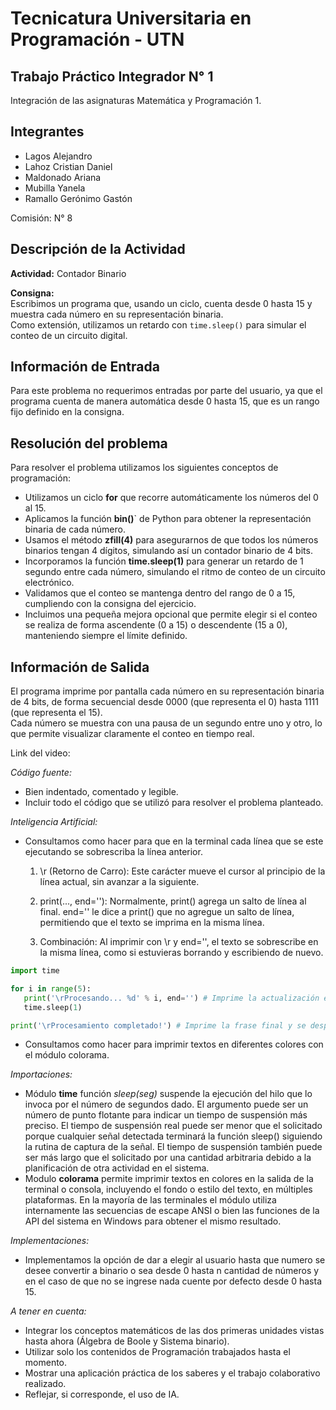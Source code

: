# Tecnicatura Universitaria en Programación - UTN

## Trabajo Práctico Integrador N° 1

Integración de las asignaturas Matemática y Programación 1. 

## Integrantes

- Lagos Alejandro  
- Lahoz Cristian Daniel  
- Maldonado Ariana  
- Mubilla Yanela  
- Ramallo Gerónimo Gastón
  
Comisión: N° 8

## Descripción de la Actividad 

**Actividad:** Contador Binario

**Consigna:**  
Escribimos un programa que, usando un ciclo, cuenta desde 0 hasta 15 y muestra cada número en su representación binaria.  
Como extensión, utilizamos un retardo con `time.sleep()` para simular el conteo de un circuito digital.

## Información de Entrada

Para este problema no requerimos entradas por parte del usuario, ya que el programa cuenta de manera automática desde 0 hasta 15, que es un rango fijo definido en la consigna.

## Resolución del problema

Para resolver el problema utilizamos los siguientes conceptos de programación:

- Utilizamos un ciclo **for** que recorre automáticamente los números del 0 al 15.
- Aplicamos la función **bin()**` de Python para obtener la representación binaria de cada número.
- Usamos el método **zfill(4)** para asegurarnos de que todos los números binarios tengan 4 dígitos, simulando así un contador binario de 4 bits.
- Incorporamos la función **time.sleep(1)** para generar un retardo de 1 segundo entre cada número, simulando el ritmo de conteo de un circuito electrónico.
- Validamos que el conteo se mantenga dentro del rango de 0 a 15, cumpliendo con la consigna del ejercicio.
- Incluimos una pequeña mejora opcional que permite elegir si el conteo se realiza de forma ascendente (0 a 15) o descendente (15 a 0), manteniendo siempre el límite definido.

## Información de Salida

El programa imprime por pantalla cada número en su representación binaria de 4 bits, de forma secuencial desde 0000 (que representa el 0) hasta 1111 (que representa el 15).  
Cada número se muestra con una pausa de un segundo entre uno y otro, lo que permite visualizar claramente el conteo en tiempo real.

Link del video:

_Código fuente:_

- Bien indentado, comentado y legible.
- Incluir todo el código que se utilizó para resolver el problema planteado.

_Inteligencia Artificial:_

- Consultamos como hacer para que en la terminal cada línea que se este ejecutando se sobrescriba la línea anterior.

  1. \r (Retorno de Carro):
     Este carácter mueve el cursor al principio de la línea actual, sin avanzar a la siguiente.

  2. print(..., end=''):
     Normalmente, print() agrega un salto de línea al final. end='' le dice a print() que no agregue un salto de línea, permitiendo que el texto se imprima en la misma línea.

  3. Combinación:
     Al imprimir con \r y end='', el texto se sobrescribe en la misma línea, como si estuvieras borrando y escribiendo de nuevo.

```python
import time

for i in range(5):
   print('\rProcesando... %d' % i, end='') # Imprime la actualización en la misma línea
   time.sleep(1)

print('\rProcesamiento completado!') # Imprime la frase final y se desplaza al final de la línea
```

- Consultamos como hacer para imprimir textos en diferentes colores con el módulo colorama.

_Importaciones:_

- Módulo **time** función _sleep(seg)_ suspende la ejecución del hilo que lo invoca por el número de segundos dado. El argumento puede ser un número de punto flotante para indicar un tiempo de suspensión más preciso. El tiempo de suspensión real puede ser menor que el solicitado porque cualquier señal detectada terminará la función sleep() siguiendo la rutina de captura de la señal. El tiempo de suspensión también puede ser más largo que el solicitado por una cantidad arbitraria debido a la planificación de otra actividad en el sistema.
- Modulo **colorama** permite imprimir textos en colores en la salida de la terminal o consola, incluyendo el fondo o estilo del texto, en múltiples plataformas. En la mayoría de las terminales el módulo utiliza internamente las secuencias de escape ANSI o bien las funciones de la API del sistema en Windows para obtener el mismo resultado.

_Implementaciones:_

- Implementamos la opción de dar a elegir al usuario hasta que numero se desee convertir a binario o sea desde 0 hasta n cantidad de números y en el caso de que no se ingrese nada cuente por defecto desde 0 hasta 15.

_A tener en cuenta:_

- Integrar los conceptos matemáticos de las dos primeras unidades vistas hasta ahora (Álgebra de Boole y Sistema binario).
- Utilizar solo los contenidos de Programación trabajados hasta el momento.
- Mostrar una aplicación práctica de los saberes y el trabajo colaborativo realizado.
- Reflejar, si corresponde, el uso de IA.
